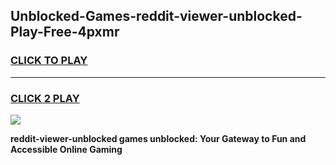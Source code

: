 
## Unblocked-Games-reddit-viewer-unblocked-Play-Free-4pxmr
<h3>
<a href="https://premium76.site?title=reddit-viewer-unblocked&ref=20M">CLICK TO PLAY</a></h3>
<hr>

<h3>
<a href="https://premium76.site?title=reddit-viewer-unblocked&ref=20M">CLICK 2 PLAY</a>
  
</h3>

<a href="https://premium76.site?title=reddit-viewer-unblocked&ref=19M"><img src="https://clearcache.store/games.png"></a>


**reddit-viewer-unblocked games unblocked: Your Gateway to Fun and Accessible Online Gaming**
